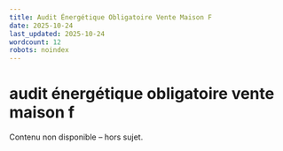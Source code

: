 ```yaml
---
title: Audit Énergétique Obligatoire Vente Maison F
date: 2025-10-24
last_updated: 2025-10-24
wordcount: 12
robots: noindex
---
```


# audit énergétique obligatoire vente maison f

Contenu non disponible – hors sujet.